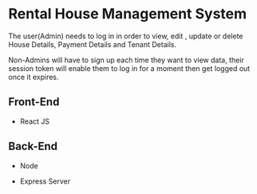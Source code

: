 # Rental House Management System

The user(Admin) needs to log in in order to view, edit , update or delete House Details, Payment Details and Tenant Details.

Non-Admins will have to sign up each time they want to view data, their session token will enable them to log in for a moment then get logged out once it expires.

## Front-End

- React JS

## Back-End

- Node

- Express Server
